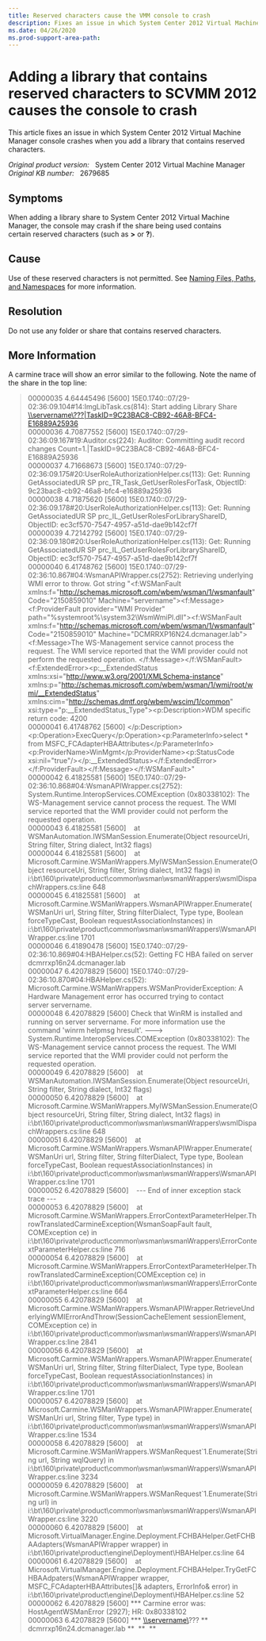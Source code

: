 ```yaml
---
title: Reserved characters cause the VMM console to crash
description: Fixes an issue in which System Center 2012 Virtual Machine Manager console crashes when you add a library that contains reserved characters.
ms.date: 04/26/2020
ms.prod-support-area-path: 
---
```

# Adding a library that contains reserved characters to SCVMM 2012 causes the console to crash

This article fixes an issue in which System Center 2012 Virtual Machine Manager console crashes when you add a library that contains reserved characters.

_Original product version:_ &nbsp; System Center 2012 Virtual Machine Manager  
_Original KB number:_ &nbsp; 2679685

## Symptoms

When adding a library share to System Center 2012 Virtual Machine Manager, the console may crash if the share being used contains certain reserved characters (such as **>** or **?**).

## Cause

Use of these reserved characters is not permitted. See [Naming Files, Paths, and Namespaces](/windows/win32/fileio/naming-a-file?redirectedfrom=MSDN) for more information.

## Resolution

Do not use any folder or share that contains reserved characters.

## More Information

A carmine trace will show an error similar to the following. Note the name of the share in the top line:

> 00000035 4.64445496 [5600] 15E0.1740::07/29-02:36:09.104#14:ImgLibTask.cs(814): Start adding Library Share [\\\servername\\???|TaskID=9C23BAC8-CB92-46A8-BFC4-E16889A25936](file://servername/???|TaskID=9C23BAC8-CB92-46A8-BFC4-E16889A25936)  
> 00000036 4.70877552 [5600] 15E0.1740::07/29-02:36:09.167#19:Auditor.cs(224): Auditor: Committing audit record changes Count=1.|TaskID=9C23BAC8-CB92-46A8-BFC4-E16889A25936  
> 00000037 4.71668673 [5600] 15E0.1740::07/29-02:36:09.175#20:UserRoleAuthorizationHelper.cs(113): Get: Running GetAssociatedUR SP prc_TR_Task_GetUserRolesForTask, ObjectID: 9c23bac8-cb92-46a8-bfc4-e16889a25936  
> 00000038 4.71875620 [5600] 15E0.1740::07/29-02:36:09.178#20:UserRoleAuthorizationHelper.cs(113): Get: Running GetAssociatedUR SP prc_IL_GetUserRolesForLibraryShareID, ObjectID: ec3cf570-7547-4957-a51d-dae9b142cf7f  
> 00000039 4.72142792 [5600] 15E0.1740::07/29-02:36:09.180#20:UserRoleAuthorizationHelper.cs(113): Get: Running GetAssociatedUR SP prc_IL_GetUserRolesForLibraryShareID, ObjectID: ec3cf570-7547-4957-a51d-dae9b142cf7f  
> 00000040 6.41748762 [5600] 15E0.1740::07/29-02:36:10.867#04:WsmanAPIWrapper.cs(2752): Retrieving underlying WMI error to throw. Got string "<f:WSManFault xmlns:f="http://schemas.microsoft.com/wbem/wsman/1/wsmanfault" Code="2150859010" Machine="servername"><f:Message><f:ProviderFault provider="WMI Provider" path="%systemroot%\system32\WsmWmiPl.dll"><f:WSManFault xmlns:f="http://schemas.microsoft.com/wbem/wsman/1/wsmanfault" Code="2150859010" Machine="DCMRRXP16N24.dcmanager.lab"><f:Message>The WS-Management service cannot process the request. The WMI service reported that the WMI provider could not perform the requested operation. </f:Message></f:WSManFault><f:ExtendedError><p:__ExtendedStatus xmlns:xsi="http://www.w3.org/2001/XMLSchema-instance" xmlns:p="http://schemas.microsoft.com/wbem/wsman/1/wmi/root/wmi/__ExtendedStatus" xmlns:cim="http://schemas.dmtf.org/wbem/wscim/1/common" xsi:type="p:__ExtendedStatus_Type"><p:Description>WDM specific return code: 4200  
> 00000041 6.41748762 [5600] </p:Description><p:Operation>ExecQuery</p:Operation><p:ParameterInfo>select * from MSFC_FCAdapterHBAAttributes</p:ParameterInfo><p:ProviderName>WinMgmt</p:ProviderName><p:StatusCode xsi:nil="true"/></p:__ExtendedStatus></f:ExtendedError></f:ProviderFault></f:Message></f:WSManFault>"  
> 00000042 6.41825581 [5600] 15E0.1740::07/29-02:36:10.868#04:WsmanAPIWrapper.cs(2752): System.Runtime.InteropServices.COMException (0x80338102): The WS-Management service cannot process the request. The WMI service reported that the WMI provider could not perform the requested operation.  
> 00000043 6.41825581 [5600]    at WSManAutomation.IWSManSession.Enumerate(Object resourceUri, String filter, String dialect, Int32 flags)  
> 00000044 6.41825581 [5600]    at Microsoft.Carmine.WSManWrappers.MyIWSManSession.Enumerate(Object resourceUri, String filter, String dialect, Int32 flags) in i:\bt\160\private\product\common\wsman\wsmanWrappers\wsmIDispachWrappers.cs:line 648  
> 00000045 6.41825581 [5600]    at Microsoft.Carmine.WSManWrappers.WsmanAPIWrapper.Enumerate(WSManUri url, String filter, String filterDialect, Type type, Boolean forceTypeCast, Boolean requestAssociationInstances) in i:\bt\160\private\product\common\wsman\wsmanWrappers\WsmanAPIWrapper.cs:line 1701  
> 00000046 6.41890478 [5600] 15E0.1740::07/29-02:36:10.869#04:HBAHelper.cs(52): Getting FC HBA failed on server dcmrrxp16n24.dcmanager.lab  
> 00000047 6.42078829 [5600] 15E0.1740::07/29-02:36:10.870#04:HBAHelper.cs(52): Microsoft.Carmine.WSManWrappers.WSManProviderException: A Hardware Management error has occurred trying to contact server servername.  
> 00000048 6.42078829 [5600] Check that WinRM is installed and running on server servername. For more information use the command 'winrm helpmsg hresult'. ---> System.Runtime.InteropServices.COMException (0x80338102): The WS-Management service cannot process the request. The WMI service reported that the WMI provider could not perform the requested operation.  
> 00000049 6.42078829 [5600]    at WSManAutomation.IWSManSession.Enumerate(Object resourceUri, String filter, String dialect, Int32 flags)  
> 00000050 6.42078829 [5600]    at Microsoft.Carmine.WSManWrappers.MyIWSManSession.Enumerate(Object resourceUri, String filter, String dialect, Int32 flags) in i:\bt\160\private\product\common\wsman\wsmanWrappers\wsmIDispachWrappers.cs:line 648  
> 00000051 6.42078829 [5600]    at Microsoft.Carmine.WSManWrappers.WsmanAPIWrapper.Enumerate(WSManUri url, String filter, String filterDialect, Type type, Boolean forceTypeCast, Boolean requestAssociationInstances) in i:\bt\160\private\product\common\wsman\wsmanWrappers\WsmanAPIWrapper.cs:line 1701  
> 00000052 6.42078829 [5600]    --- End of inner exception stack trace ---  
> 00000053 6.42078829 [5600]    at Microsoft.Carmine.WSManWrappers.ErrorContextParameterHelper.ThrowTranslatedCarmineException(WsmanSoapFault fault, COMException ce) in i:\bt\160\private\product\common\wsman\wsmanWrappers\ErrorContextParameterHelper.cs:line 716  
> 00000054 6.42078829 [5600]    at Microsoft.Carmine.WSManWrappers.ErrorContextParameterHelper.ThrowTranslatedCarmineException(COMException ce) in i:\bt\160\private\product\common\wsman\wsmanWrappers\ErrorContextParameterHelper.cs:line 664  
> 00000055 6.42078829 [5600]    at Microsoft.Carmine.WSManWrappers.WsmanAPIWrapper.RetrieveUnderlyingWMIErrorAndThrow(SessionCacheElement sessionElement, COMException ce) in i:\bt\160\private\product\common\wsman\wsmanWrappers\WsmanAPIWrapper.cs:line 2841  
> 00000056 6.42078829 [5600]    at Microsoft.Carmine.WSManWrappers.WsmanAPIWrapper.Enumerate(WSManUri url, String filter, String filterDialect, Type type, Boolean forceTypeCast, Boolean requestAssociationInstances) in i:\bt\160\private\product\common\wsman\wsmanWrappers\WsmanAPIWrapper.cs:line 1701  
> 00000057 6.42078829 [5600]    at Microsoft.Carmine.WSManWrappers.WsmanAPIWrapper.Enumerate(WSManUri url, String filter, Type type) in i:\bt\160\private\product\common\wsman\wsmanWrappers\WsmanAPIWrapper.cs:line 1534  
> 00000058 6.42078829 [5600]    at Microsoft.Carmine.WSManWrappers.WSManRequest\`1.Enumerate(String url, String wqlQuery) in i:\bt\160\private\product\common\wsman\wsmanWrappers\WsmanAPIWrapper.cs:line 3234  
> 00000059 6.42078829 [5600]    at Microsoft.Carmine.WSManWrappers.WSManRequest\`1.Enumerate(String url) in i:\bt\160\private\product\common\wsman\wsmanWrappers\WsmanAPIWrapper.cs:line 3220  
> 00000060 6.42078829 [5600]    at Microsoft.VirtualManager.Engine.Deployment.FCHBAHelper.GetFCHBAAdapters(WsmanAPIWrapper wrapper) in i:\bt\160\private\product\engine\Deployment\HBAHelper.cs:line 64  
> 00000061 6.42078829 [5600]    at Microsoft.VirtualManager.Engine.Deployment.FCHBAHelper.TryGetFCHBAAdpaters(WsmanAPIWrapper wrapper, MSFC_FCAdapterHBAAttributes[]& adapters, ErrorInfo& error) in i:\bt\160\private\product\engine\Deployment\HBAHelper.cs:line 52  
> 00000062 6.42078829 [5600] *** Carmine error was: HostAgentWSManError (2927); HR: 0x80338102  
> 00000063 6.42078829 [5600] *** [\\\servername\\](file://servername/)??? ** dcmrrxp16n24.dcmanager.lab **  **  **
